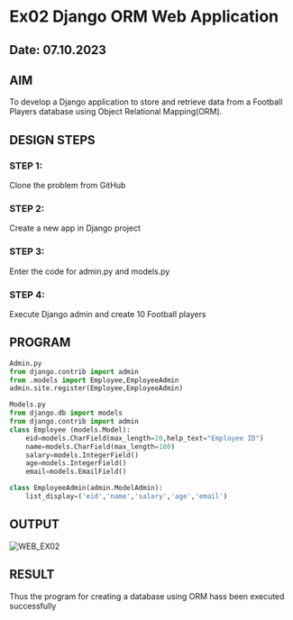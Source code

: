 # Ex02 Django ORM Web Application
## Date: 07.10.2023

## AIM
To develop a Django application to store and retrieve data from a 
Football Players database using Object Relational Mapping(ORM).

## DESIGN STEPS

### STEP 1:
Clone the problem from GitHub

### STEP 2:
Create a new app in Django project

### STEP 3:
Enter the code for admin.py and models.py

### STEP 4:
Execute Django admin and create 10 Football players

## PROGRAM 
```python
Admin.py
from django.contrib import admin
from .models import Employee,EmployeeAdmin
admin.site.register(Employee,EmployeeAdmin)

Models.py
from django.db import models
from django.contrib import admin
class Employee (models.Model):
    eid=models.CharField(max_length=20,help_text="Employee ID")
    name=models.CharField(max_length=100)
    salary=models.IntegerField()
    age=models.IntegerField()
    email=models.EmailField()

class EmployeeAdmin(admin.ModelAdmin):
    list_display=('eid','name','salary','age','email')
```



## OUTPUT

![WEB_EX02](https://github.com/Shakthikumar22009242/ORM/assets/120207509/918dcd35-a730-4798-88e6-2d0c88190c82)


## RESULT
Thus the program for creating a database using ORM hass been executed successfully
